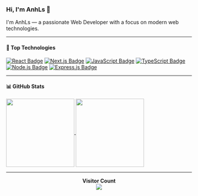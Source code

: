 ### Hi, I'm AnhLs 👋

I'm AnhLs — a passionate Web Developer with a focus on modern web technologies.

---

#### 🚀 Top Technologies

[![React Badge](https://img.shields.io/badge/-React-61DBFB?style=for-the-badge&labelColor=black&logo=react&logoColor=61DBFB)](#)
[![Next.js Badge](https://img.shields.io/badge/Next.js-000?style=for-the-badge&labelColor=black&logo=next.js&logoColor=white)](#)
[![JavaScript Badge](https://img.shields.io/badge/-JavaScript-F0DB4F?style=for-the-badge&labelColor=black&logo=javascript&logoColor=F0DB4F)](#)
[![TypeScript Badge](https://img.shields.io/badge/-TypeScript-007ACC?style=for-the-badge&labelColor=black&logo=typescript&logoColor=007ACC)](#)
[![Node.js Badge](https://img.shields.io/badge/-Node.js-3C873A?style=for-the-badge&labelColor=black&logo=node.js&logoColor=3C873A)](#)
[![Express.js Badge](https://img.shields.io/badge/Express.js-404D59?style=for-the-badge&labelColor=black&logo=express&logoColor=white)](#)

---

#### 📊 GitHub Stats

<a href="https://github.com/anhcaols">
  <img align="center" src="https://github-readme-stats.vercel.app/api?username=anhcaols&show_icons=true&include_all_commits=true&theme=synthwave&hide_border=true" height="185px" />
</a>
<a href="https://github.com/anhcaols">
  <img align="center" src="https://github-readme-stats-one-bice.vercel.app/api/top-langs/?username=anhcaols&hide_border=true&layout=compact&langs_count=8&theme=synthwave&role=OWNER,COLLABORATOR" height="185px" />
</a>

---

<p align="center">
  <b>Visitor Count</b><br>
  <img src="https://profile-counter.glitch.me/anhcaols/count.svg" />
</p>
